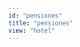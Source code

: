```yaml
---
id: "pensiones"
title: "pensiones"
view: "hotel"
---
```

<app-tab-bar></app-tab-bar>
<app-paginator-browser ng-controller="resourcePaginatorCtrl">
    <div class="medium-6 columns" ng-class="{'end': $last}" ng-repeat="card in elements()">
        <app-card-standard item="card" prefix="node.href"></app-card-standard>
    </div>
</app-paginator-browser>
